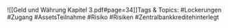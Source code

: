 
![[Geld und Währung Kapitel 3.pdf#page=34]]Tags & Topics:
   #Lockerungen
   #Zugang
   #AssetsTeilnahme
   #Risiko
   #Risiken
   #Zentralbankkreditehinterlegt